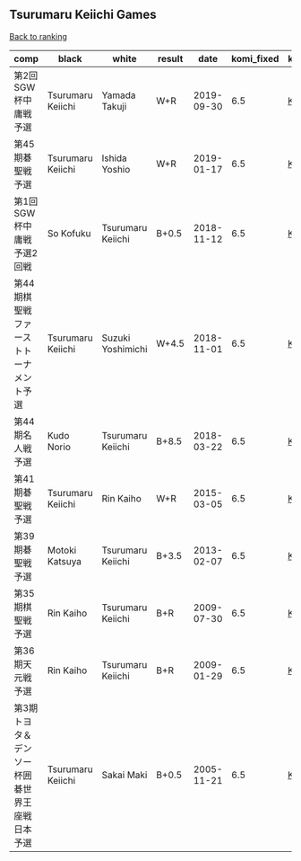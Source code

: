 ## Tsurumaru Keiichi Games

[Back to ranking](../../index.md)




| **comp** | **black** | **white** | **result** | **date** | **komi_fixed** | **kifu** | 
| --- | --- | --- | --- | --- | --- | --- |
| 第2回SGW杯中庸戦予選 | Tsurumaru Keiichi | Yamada Takuji | W+R | 2019-09-30 | 6.5 | [Kifu](https://kifudepot.net/kifucontents.php?id=o7F5NcTkO8XvFifPBnmO8w%3D%3D) | 
| 第45期碁聖戦予選 | Tsurumaru Keiichi | Ishida Yoshio | W+R | 2019-01-17 | 6.5 | [Kifu](https://kifudepot.net/kifucontents.php?id=kvLkxi3Jh7bAiDAavfAmwg%3D%3D) | 
| 第1回SGW杯中庸戦予選2回戦 | So Kofuku | Tsurumaru Keiichi | B+0.5 | 2018-11-12 | 6.5 | [Kifu](https://kifudepot.net/kifucontents.php?id=A1CGyLsqCmGKMx2%2FnJ5iVg%3D%3D) | 
| 第44期棋聖戦ファーストトーナメント予選 | Tsurumaru Keiichi | Suzuki Yoshimichi | W+4.5 | 2018-11-01 | 6.5 | [Kifu](https://kifudepot.net/kifucontents.php?id=bjL8OvDXnrbdD4547Hxn4g%3D%3D) | 
| 第44期名人戦予選 | Kudo Norio | Tsurumaru Keiichi | B+8.5 | 2018-03-22 | 6.5 | [Kifu](https://kifudepot.net/kifucontents.php?id=7g32NZ1evCIuDrr51eQW7g%3D%3D) | 
| 第41期碁聖戦予選 | Tsurumaru Keiichi | Rin Kaiho | W+R | 2015-03-05 | 6.5 | [Kifu](https://kifudepot.net/kifucontents.php?id=pbfddKc%2BE8%2BFsWzjui2rmA%3D%3D) | 
| 第39期碁聖戦予選 | Motoki Katsuya | Tsurumaru Keiichi | B+3.5 | 2013-02-07 | 6.5 | [Kifu](https://kifudepot.net/kifucontents.php?id=FXPPQ6F72kfe2Ro2RNsUFg%3D%3D) | 
| 第35期棋聖戦予選 | Rin Kaiho | Tsurumaru Keiichi | B+R | 2009-07-30 | 6.5 | [Kifu](https://kifudepot.net/kifucontents.php?id=pgdBYqWkE%2FXJcCoozKIPCA%3D%3D) | 
| 第36期天元戦予選 | Rin Kaiho | Tsurumaru Keiichi | B+R | 2009-01-29 | 6.5 | [Kifu](https://kifudepot.net/kifucontents.php?id=%2BG33TUQSFtGEToShurfn2A%3D%3D) | 
| 第3期トヨタ＆デンソー杯囲碁世界王座戦日本予選 | Tsurumaru Keiichi | Sakai Maki | B+0.5 | 2005-11-21 | 6.5 | [Kifu](https://kifudepot.net/kifucontents.php?id=VZu8eSlk3NfvT0fCCn6pJg%3D%3D) |




